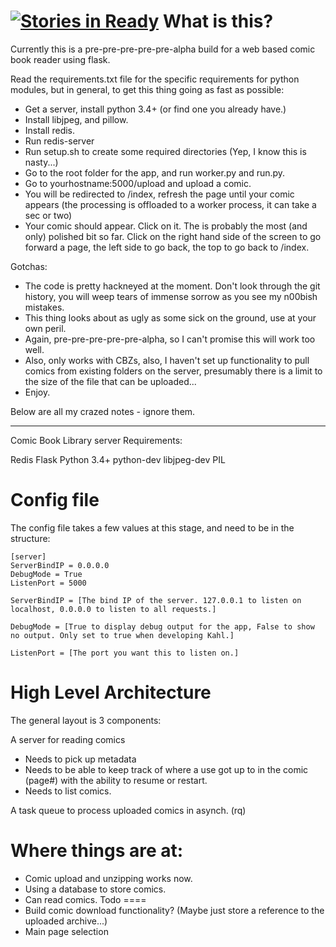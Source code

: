 [![Stories in Ready](https://badge.waffle.io/rollinginsanity/Kahl.png?label=ready&title=Ready)](https://waffle.io/rollinginsanity/Kahl)
What is this?
=============

Currently this is a pre-pre-pre-pre-pre-alpha build for a web based comic book reader using flask.

Read the requirements.txt file for the specific requirements for python modules, but in general, to get this thing going as fast as possible:
* Get a server, install python 3.4+ (or find one you already have.)
* Install libjpeg, and pillow.
* Install redis.
* Run redis-server
* Run setup.sh to create some required directories (Yep, I know this is nasty...)
* Go to the root folder for the app, and run worker.py and run.py.
* Go to yourhostname:5000/upload and upload a comic.
* You will be redirected to /index, refresh the page until your comic appears (the processing is offloaded to a worker process, it can take a sec or two)
* Your comic should appear. Click on it. The is probably the most (and only) polished bit so far. Click on the right hand side of the screen to go forward a page, the left side to go back, the top to go back to /index.

Gotchas:

* The code is pretty hackneyed at the moment. Don't look through the git history, you will weep tears of immense sorrow as you see my n00bish mistakes.
* This thing looks about as ugly as some sick on the ground, use at your own peril.
* Again, pre-pre-pre-pre-pre-alpha, so I can't promise this will work too well.
* Also, only works with CBZs, also, I haven't set up functionality to pull comics from existing folders on the server, presumably there is a limit to the size of the file that can be uploaded...
* Enjoy.

Below are all my crazed notes - ignore them.


-------

Comic Book Library server
Requirements:

Redis
Flask
Python 3.4+
python-dev
libjpeg-dev
PIL

Config file
===========

The config file takes a few values at this stage, and need to be in the structure:

```
[server]
ServerBindIP = 0.0.0.0
DebugMode = True
ListenPort = 5000
```

```
ServerBindIP = [The bind IP of the server. 127.0.0.1 to listen on localhost, 0.0.0.0 to listen to all requests.]
```

```
DebugMode = [True to display debug output for the app, False to show no output. Only set to true when developing Kahl.]
```

```
ListenPort = [The port you want this to listen on.]
```

High Level Architecture
=======================

The general layout is 3 components:

A server for reading comics
* Needs to pick up metadata
* Needs to be able to keep track of where a use got up to in the comic (page#) with the ability to resume or restart.
* Needs to list comics.

A task queue to process uploaded comics in asynch. (rq)

Where things are at:
====================
* Comic upload and unzipping works now.
* Using a database to store comics.
* Can read comics.
Todo
====
* Build comic download functionality? (Maybe just store a reference to the uploaded archive...)
* Main page selection
